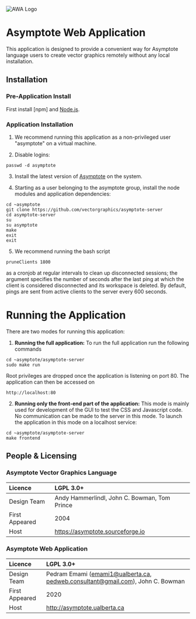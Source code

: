 ![AWA Logo](https://www.dropbox.com/s/h9klqqz8f4j6eua/AWA.png?raw=1)

# Asymptote Web Application
This application is designed to provide a convenient way for Asymptote
language users to create vector graphics remotely without any local
installation.

## Installation
### Pre-Application Install
First install [npm] and [Node.js](www.nodejs.org).

### Application Installation
1. We recommend running this application as a non-privileged user
"asymptote" on a virtual machine.

2. Disable logins:

```
passwd -d asymptote
```

3. Install the latest version of [Asymptote](https://asymptote.sourceforge.io/)
on the system.

4. Starting as a user belonging to the asymptote group, install the node
modules and application dependencies:

```
cd ~asymptote
git clone https://github.com/vectorgraphics/asymptote-server
cd asymptote-server
su
su asymptote
make
exit
exit
```

5. We recommend running the bash script

```
pruneClients 1800
```
as a cronjob at regular intervals to clean up disconnected sessions;
the argument specifies the number of seconds after the last ping at which
the client is considered disconnected and its workspace is deleted.
By default, pings are sent from active clients to the server every 600
seconds.

# Running the Application
There are two modes for running this application:

1. **Running the full application:** To run the full application run the
    following commands

```
cd ~asymptote/asymptote-server
sudo make run
```

Root privileges are dropped once the application is listening
on port 80. The application can then be accessed on

```
http://localhost:80
```

2. **Running only the front-end part of the application:**
   This mode is mainly used for development of the GUI to test
   the CSS and Javascript code. No communication can be made to
   the server in this mode. To launch the application in this
   mode on a localhost service:

```
cd ~asymptote/asymptote-server
make frontend
```

## People & Licensing

### Asymptote Vector Graphics Language

|Licence       | LGPL 3.0+                                  |
|:-------------|:----------                                 |
|Design Team   |Andy Hammerlindl, John C. Bowman, Tom Prince|
|First Appeared| 2004                                       |
|Host          | https://asymptote.sourceforge.io           |

### Asymptote Web Application

|Licence       | LGPL 3.0+                                                                     |
|:-------------|:------------------------------------------------------------------------------|
|Design Team   | Pedram Emami (emami1@ualberta.ca, pedweb.consultant@gmail.com), John C. Bowman|
|First Appeared| 2020                                                                          |
|Host          | http://asymptote.ualberta.ca                                                  |
